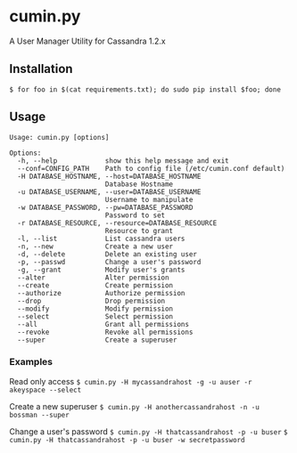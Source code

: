 cumin.py
========

A User Manager Utility for Cassandra 1.2.x

## Installation

    $ for foo in $(cat requirements.txt); do sudo pip install $foo; done

## Usage
```
Usage: cumin.py [options]

Options:
  -h, --help            show this help message and exit
  --conf=CONFIG_PATH    Path to config file (/etc/cumin.conf default)
  -H DATABASE_HOSTNAME, --host=DATABASE_HOSTNAME
                        Database Hostname
  -u DATABASE_USERNAME, --user=DATABASE_USERNAME
                        Username to manipulate
  -w DATABASE_PASSWORD, --pw=DATABASE_PASSWORD
                        Password to set
  -r DATABASE_RESOURCE, --resource=DATABASE_RESOURCE
                        Resource to grant
  -l, --list            List cassandra users
  -n, --new             Create a new user
  -d, --delete          Delete an existing user
  -p, --passwd          Change a user's password
  -g, --grant           Modify user's grants
  --alter               Alter permission
  --create              Create permission
  --authorize           Authorize permission
  --drop                Drop permission
  --modify              Modify permission
  --select              Select permission
  --all                 Grant all permissions
  --revoke              Revoke all permissions
  --super               Create a superuser
```

### Examples
Read only access 
`$ cumin.py -H mycassandrahost -g -u auser -r akeyspace --select`

Create a new superuser 
`$ cumin.py -H anothercassandrahost -n -u bossman --super`

Change a user's password
`$ cumin.py -H thatcassandrahost -p -u buser`
`$ cumin.py -H thatcassandrahost -p -u buser -w secretpassword`
